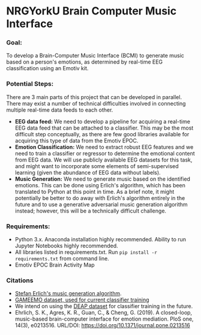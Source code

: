 # NRGYorkU Brain Computer Music Interface

### Goal:
To develop a Brain-Computer Music Interface (BCMI) to generate music based on a person's emotions, as determined by real-time EEG classification using an Emotiv kit.

### Potential Steps:
There are 3 main parts of this project that can be developed in parallel. There may exist a number of technical difficulties involved in connecting multiple real-time data feeds to each other.

- **EEG data feed:** We need to develop a pipeline for acquiring a real-time EEG data feed that can be attached to a classifier. This may be the most difficult step conceptually, as there are few good libraries available for acquiring this type of data from the Emotiv EPOC. 
- **Emotion Classification:** We need to extract robust EEG features and we need to train a classifier or regressor to determine the emotional content from EEG data. We will use publicly available EEG datasets for this task, and might want to incorporate some elements of semi-supervised learning (given the abundance of EEG data without labels).
- **Music Generation:** We need to generate music based on the identified emotions. This can be done using Erlich's algorithm, which has been translated to Python at this point in time. As a brief note, it might potentially be better to do away with Erlich's algorithm entirely in the future and to use a generative adversarial music generation algorithm instead; however, this will be a technically difficult challenge.

### Requirements:
- Python 3.x. Anaconda installation highly recommended. Ability to run Jupyter Notebooks highly recommended.
- All libraries listed in requirements.txt. Run `pip install -r requirements.txt` from command line.
- Emotiv EPOC Brain Activity Map

### Citations
- [Stefan Erlich's music generation algorithm](https://github.com/stefan-ehrlich/code-algorithmicMusicGenerationSystem).
- [GAMEEMO dataset, used for current classifier training](https://www.kaggle.com/sigfest/database-for-emotion-recognition-system-gameemo)
- We intend on using the [DEAP dataset](http://www.eecs.qmul.ac.uk/mmv/datasets/deap/) for classifier training in the future. 
- Ehrlich, S. K., Agres, K. R., Guan, C., & Cheng, G. (2019). A closed-loop, music-based brain-computer interface for emotion mediation. PloS one, 14(3), e0213516. URL/DOI: https://doi.org/10.1371/journal.pone.0213516


